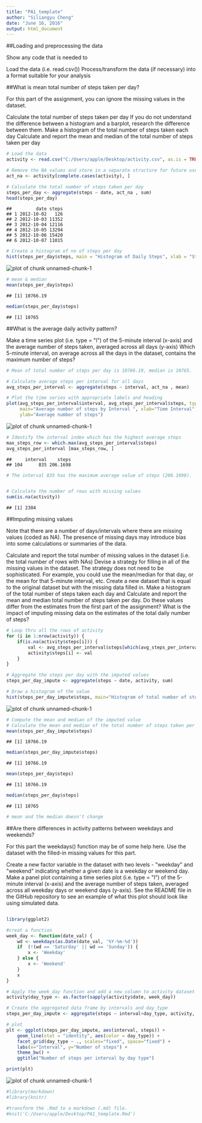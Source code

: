 ```yaml
---
title: "PA1_template"
author: "Siliangyu Cheng"
date: "June 16, 2016"
output: html_document
---
```

##Loading and preprocessing the data

Show any code that is needed to

Load the data (i.e. read.csv())
Process/transform the data (if necessary) into a format suitable for your analysis

##What is mean total number of steps taken per day?

For this part of the assignment, you can ignore the missing values in the dataset.

Calculate the total number of steps taken per day
If you do not understand the difference between a histogram and a barplot, research the difference between them. Make a histogram of the total number of steps taken each day
Calculate and report the mean and median of the total number of steps taken per day

```r
# Load the data 
activity <- read.csv("C:/Users/apple/Desktop/activity.csv", as.is = TRUE)

# Remove the NA values and store in a separate structure for future use
act_na <- activity[complete.cases(activity), ]

# Calculate the total number of steps taken per day
steps_per_day <- aggregate(steps ~ date, act_na , sum)
head(steps_per_day)
```

```
##         date steps
## 1 2012-10-02   126
## 2 2012-10-03 11352
## 3 2012-10-04 12116
## 4 2012-10-05 13294
## 5 2012-10-06 15420
## 6 2012-10-07 11015
```

```r
# Create a histogram of no of steps per day
hist(steps_per_day$steps, main = "Histogram of Daily Steps", xlab = "Steps per day")
```

![plot of chunk unnamed-chunk-1](figure/unnamed-chunk-1-1.png)

```r
# mean & median
mean(steps_per_day$steps)
```

```
## [1] 10766.19
```

```r
median(steps_per_day$steps)
```

```
## [1] 10765
```

##What is the average daily activity pattern?

Make a time series plot (i.e. type = "l") of the 5-minute interval (x-axis) and the average number of steps taken, averaged across all days (y-axis)
Which 5-minute interval, on average across all the days in the dataset, contains the maximum number of steps?

```r
# Mean of total number of steps per day is 10766.19, median is 10765.

# Calculate average steps per interval for all days 
avg_steps_per_interval <- aggregate(steps ~ interval, act_na , mean)

# Plot the time series with appropriate labels and heading
plot(avg_steps_per_interval$interval, avg_steps_per_interval$steps, type='l', 
     main="Average number of steps by Interval ", xlab="Time Interval", 
     ylab="Average number of steps")
```

![plot of chunk unnamed-chunk-1](figure/unnamed-chunk-1-2.png)

```r
# Identify the interval index which has the highest average steps
max_steps_row <- which.max(avg_steps_per_interval$steps)
avg_steps_per_interval [max_steps_row, ]
```

```
##     interval    steps
## 104      835 206.1698
```

```r
# The interval 835 has the maximum average value of steps (206.1698).


# Calculate the number of rows with missing values
sum(is.na(activity))
```

```
## [1] 2304
```
##Imputing missing values

Note that there are a number of days/intervals where there are missing values (coded as NA). The presence of missing days may introduce bias into some calculations or summaries of the data.

Calculate and report the total number of missing values in the dataset (i.e. the total number of rows with NAs)
Devise a strategy for filling in all of the missing values in the dataset. The strategy does not need to be sophisticated. For example, you could use the mean/median for that day, or the mean for that 5-minute interval, etc.
Create a new dataset that is equal to the original dataset but with the missing data filled in.
Make a histogram of the total number of steps taken each day and Calculate and report the mean and median total number of steps taken per day. Do these values differ from the estimates from the first part of the assignment? What is the impact of imputing missing data on the estimates of the total daily number of steps?

```r
# Loop thru all the rows of activity
for (i in 1:nrow(activity)) {
    if(is.na(activity$steps[i])) {
        val <- avg_steps_per_interval$steps[which(avg_steps_per_interval$interval == activity$interval[i])]
        activity$steps[i] <- val 
    }
}

# Aggregate the steps per day with the imputed values
steps_per_day_impute <- aggregate(steps ~ date, activity, sum)

# Draw a histogram of the value 
hist(steps_per_day_impute$steps, main="Histogram of total number of steps per day (imputed)",xlab="steps per day")
```

![plot of chunk unnamed-chunk-1](figure/unnamed-chunk-1-3.png)

```r
# Compute the mean and median of the imputed value
# Calculate the mean and median of the total number of steps taken per day
mean(steps_per_day_impute$steps)
```

```
## [1] 10766.19
```

```r
median(steps_per_day_impute$steps)
```

```
## [1] 10766.19
```

```r
mean(steps_per_day$steps)
```

```
## [1] 10766.19
```

```r
median(steps_per_day$steps)
```

```
## [1] 10765
```

```r
# mean and the median doesn't change 
```

##Are there differences in activity patterns between weekdays and weekends?

For this part the weekdays() function may be of some help here. Use the dataset with the filled-in missing values for this part.

Create a new factor variable in the dataset with two levels - "weekday" and "weekend" indicating whether a given date is a weekday or weekend day.
Make a panel plot containing a time series plot (i.e. type = "l") of the 5-minute interval (x-axis) and the average number of steps taken, averaged across all weekday days or weekend days (y-axis). See the README file in the GitHub repository to see an example of what this plot should look like using simulated data.


```r

library(ggplot2)

#creat a function
week_day <- function(date_val) {
    wd <- weekdays(as.Date(date_val, '%Y-%m-%d'))
    if  (!(wd == 'Saturday' || wd == 'Sunday')) {
        x <- 'Weekday'
    } else {
        x <- 'Weekend'
    }
    x
}

# Apply the week_day function and add a new column to activity dataset
activity$day_type <- as.factor(sapply(activity$date, week_day))

# Create the aggregated data frame by intervals and day_type
steps_per_day_impute <- aggregate(steps ~ interval+day_type, activity, mean)

# plot
plt <- ggplot(steps_per_day_impute, aes(interval, steps)) +
    geom_line(stat = "identity", aes(color = day_type)) +
    facet_grid(day_type ~ ., scales="fixed", space="fixed") +
    labs(x="Interval", y="Number of steps") +
    theme_bw() +
    ggtitle("Number of steps per interval by day type")

print(plt)
```

![plot of chunk unnamed-chunk-1](figure/unnamed-chunk-1-4.png)

```r
#library(markdown)
#library(knitr)

#transform the .Rmd to a markdown (.md) file.
#knit('C:/Users/apple/Desktop/PA1_template.Rmd')
```
